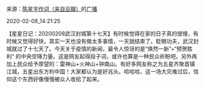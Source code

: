 来源：[陈星宇作词（来自豆瓣）](https://www.douban.com/people/chenxingyu2009/)的[广播](https://www.douban.com/people/chenxingyu2009/status/2797975102/)


2020-02-08_14:21:25


【星星日记：20200208武汉封城第十七天】有时候觉得在家的日子真的很慢，有时候又觉得好快，其实一天也没有做太多事情，一天就结束了。眨眼功夫，武汉封城就过了十七天了。今天关于疫情的新闻，最令人惊讶的是“焕然一新”+“预贺胜利” 的中央空降力量。这是网友起得段子词，或许也算是一种民众祈盼吧。另外再加上民众给予厚望的：雷神山+火神山+钟南山。有好多网友称之为五星齐聚首镇江城，五星出东方利中国！大家都认为是好兆头。哈哈哈，这一场大灾难过后，信仰这个东西好像慢慢被众人收拾了起来。
